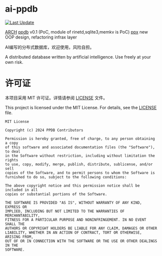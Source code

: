 # ai-ppdb

[![Last Update](https://img.shields.io/endpoint?url=https://raw.githubusercontent.com/wanjochan/ai-ppdb/main/.github/badges/last-commit.json)](https://github.com/wanjochan/ai-ppdb/commits/main)

[ARCH](docs/ARCH.md)
[ppdb](ppdb/) v0.1 (PoC, module of rinetd,sqlite3,memkv is PoC)
[ppx](ppx/) new OOP design, refactoring infrax layer

AI编写的分布式数据库，欢迎使用，风险自担。

A distributed database written by artificial intelligence. Use freely at your own risk.


# 许可证

本项目采用 MIT 许可证。详情请参阅 [LICENSE](LICENSE) 文件。

This project is licensed under the MIT License. For details, see the [LICENSE](LICENSE) file.

```
MIT License

Copyright (c) 2024 PPDB Contributors

Permission is hereby granted, free of charge, to any person obtaining a copy
of this software and associated documentation files (the "Software"), to deal
in the Software without restriction, including without limitation the rights
to use, copy, modify, merge, publish, distribute, sublicense, and/or sell
copies of the Software, and to permit persons to whom the Software is
furnished to do so, subject to the following conditions:

The above copyright notice and this permission notice shall be included in all
copies or substantial portions of the Software.

THE SOFTWARE IS PROVIDED "AS IS", WITHOUT WARRANTY OF ANY KIND, EXPRESS OR
IMPLIED, INCLUDING BUT NOT LIMITED TO THE WARRANTIES OF MERCHANTABILITY,
FITNESS FOR A PARTICULAR PURPOSE AND NONINFRINGEMENT. IN NO EVENT SHALL THE
AUTHORS OR COPYRIGHT HOLDERS BE LIABLE FOR ANY CLAIM, DAMAGES OR OTHER
LIABILITY, WHETHER IN AN ACTION OF CONTRACT, TORT OR OTHERWISE, ARISING FROM,
OUT OF OR IN CONNECTION WITH THE SOFTWARE OR THE USE OR OTHER DEALINGS IN THE
SOFTWARE.
